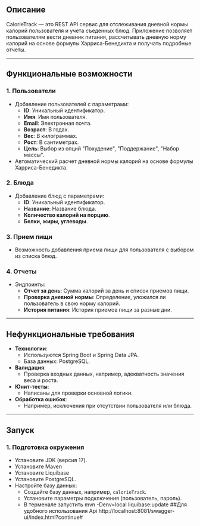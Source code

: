 ## Описание
CalorieTrack — это REST API сервис для отслеживания дневной нормы калорий пользователя и учета съеденных блюд. Приложение позволяет пользователям вести дневник питания, рассчитывать дневную норму калорий на основе формулы Харриса-Бенедикта и получать подробные отчеты.

---

## Функциональные возможности

### 1. Пользователи
- Добавление пользователей с параметрами:
  - **ID**: Уникальный идентификатор.
  - **Имя**: Имя пользователя.
  - **Email**: Электронная почта.
  - **Возраст**: В годах.
  - **Вес**: В килограммах.
  - **Рост**: В сантиметрах.
  - **Цель**: Выбор из опций "Похудение", "Поддержание", "Набор массы".
- Автоматический расчет дневной нормы калорий на основе формулы Харриса-Бенедикта.

### 2. Блюда
- Добавление блюд с параметрами:
  - **ID**: Уникальный идентификатор.
  - **Название**: Название блюда.
  - **Количество калорий на порцию**.
  - **Белки, жиры, углеводы**.

### 3. Прием пищи
- Возможность добавления приема пищи для пользователя с выбором из списка блюд.

### 4. Отчеты
- Эндпоинты:
  - **Отчет за день**: Сумма калорий за день и список приемов пищи.
  - **Проверка дневной нормы**: Определение, уложился ли пользователь в свою норму калорий.
  - **История питания**: История приемов пищи за разные дни.

---

## Нефункциональные требования
- **Технологии**: 
  - Используются Spring Boot и Spring Data JPA.
  - База данных: PostgreSQL.
- **Валидация**:
  - Проверка входных данных, например, адекватность значения веса и роста.
- **Юнит-тесты**:
  - Написаны для проверки основной логики.
- **Обработка ошибок**:
  - Например, исключения при отсутствии пользователя или блюда.

---

## Запуск

### 1. Подготовка окружения
- Установите JDK (версия 17).
- Установите Maven
- Установите Liquibase
- Установите PostgreSQL.
- Настройте базу данных:
  - Создайте базу данных, например, `calorieTrack`.
  - Установите параметры подключения (пользователь, пароль).
  - В терменале запустить mvn -Denv=local liquibase:update
##Для удобного использования Api http://localhost:8081/swagger-ui/index.html?continue#

